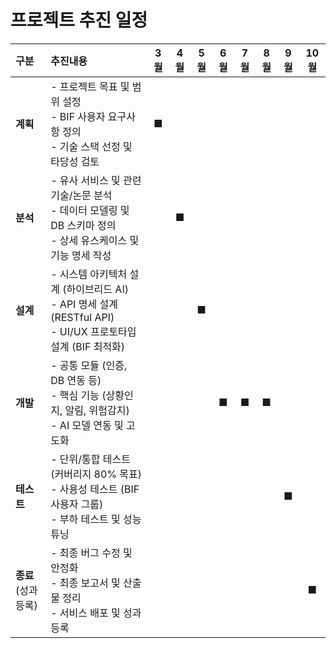 # 프로젝트 추진 일정

| 구분 | 추진내용 | 3월 | 4월 | 5월 | 6월 | 7월 | 8월 | 9월 | 10월 |
| :--- | :--- | :---: | :---: | :---: | :---: | :---: | :---: | :---: | :---: |
| **계획** | - 프로젝트 목표 및 범위 설정<br>- BIF 사용자 요구사항 정의<br>- 기술 스택 선정 및 타당성 검토 | ■ | | | | | | | |
| **분석** | - 유사 서비스 및 관련 기술/논문 분석<br>- 데이터 모델링 및 DB 스키마 정의<br>- 상세 유스케이스 및 기능 명세 작성 | | ■ | | | | | | |
| **설계** | - 시스템 아키텍처 설계 (하이브리드 AI)<br>- API 명세 설계 (RESTful API)<br>- UI/UX 프로토타입 설계 (BIF 최적화) | | | ■ | | | | | |
| **개발** | - 공통 모듈 (인증, DB 연동 등)<br>- 핵심 기능 (상황인지, 알림, 위험감지)<br>- AI 모델 연동 및 고도화 | | | | ■ | ■ | ■ | | |
| **테스트** | - 단위/통합 테스트 (커버리지 80% 목표)<br>- 사용성 테스트 (BIF 사용자 그룹)<br>- 부하 테스트 및 성능 튜닝 | | | | | | | ■ | |
| **종료**<br/>(성과등록) | - 최종 버그 수정 및 안정화<br>- 최종 보고서 및 산출물 정리<br>- 서비스 배포 및 성과 등록 | | | | | | | | ■ | 